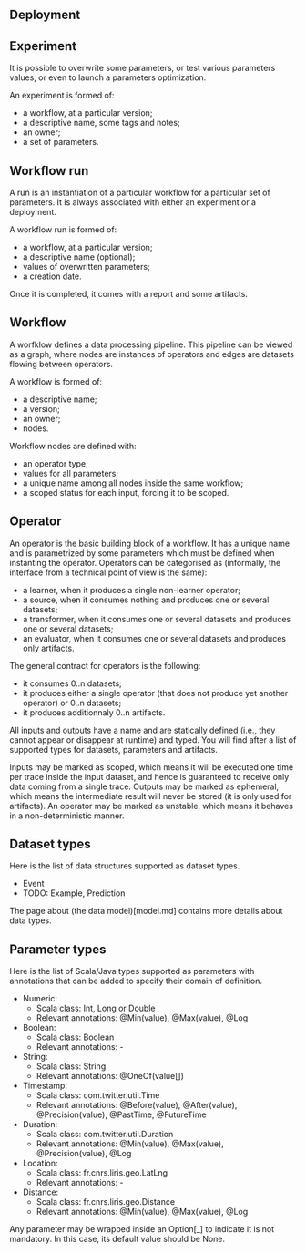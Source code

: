 Deployment
----------


Experiment
----------
It is possible to overwrite some parameters, or test various parameters values, or even to launch a parameters optimization.

An experiment is formed of:
  * a workflow, at a particular version;
  * a descriptive name, some tags and notes;
  * an owner;
  * a set of parameters.

Workflow run
------------
A run is an instantiation of a particular workflow for a particular set of parameters.
It is always associated with either an experiment or a deployment.

A workflow run is formed of:
  * a workflow, at a particular version;
  * a descriptive name (optional);
  * values of overwritten parameters;
  * a creation date.

Once it is completed, it comes with a report and some artifacts.

Workflow
--------
A worfklow defines a data processing pipeline.
This pipeline can be viewed as a graph, where nodes are instances of operators and edges are datasets flowing between operators.

A workflow is formed of:
  * a descriptive name;
  * a version;
  * an owner;
  * nodes.

Workflow nodes are defined with:
  * an operator type;
  * values for all parameters;
  * a unique name among all nodes inside the same workflow;
  * a scoped status for each input, forcing it to be scoped.

Operator
--------
An operator is the basic building block of a workflow.
It has a unique name and is parametrized by some parameters which must be defined when instanting the operator.
Operators can be categorised as (informally, the interface from a technical point of view is the same):
  * a learner, when it produces a single non-learner operator;
  * a source, when it consumes nothing and produces one or several datasets;
  * a transformer, when it consumes one or several datasets and produces one or several datasets;
  * an evaluator, when it consumes one or several datasets and produces only artifacts.

The general contract for operators is the following:
  * it consumes 0..n datasets;
  * it produces either a single operator (that does not produce yet another operator) or 0..n datasets;
  * it produces additionnaly 0..n artifacts.

All inputs and outputs have a name and are statically defined (i.e., they cannot appear or disappear at runtime) and typed.
You will find after a list of supported types for datasets, parameters and artifacts.

Inputs may be marked as scoped, which means it will be executed one time per trace inside the input dataset, and hence is guaranteed to receive only data coming from a single trace.
Outputs may be marked as ephemeral, which means the intermediate result will never be stored (it is only used for artifacts).
An operator may be marked as unstable, which means it behaves in a non-deterministic manner.

Dataset types
-------------
Here is the list of data structures supported as dataset types.
  * Event
  * TODO: Example, Prediction

The page about (the data model)[model.md] contains more details about data types.

Parameter types
---------------
Here is the list of Scala/Java types supported as parameters with annotations that can be added to specify their domain of definition.
  * Numeric:
    * Scala class: Int, Long or Double
    * Relevant annotations: @Min(value), @Max(value), @Log
  * Boolean:
    * Scala class: Boolean
    * Relevant annotations: -
  * String:
    * Scala class: String
    * Relevant annotations: @OneOf(value[])
  * Timestamp:
    * Scala class: com.twitter.util.Time
    * Relevant annotations: @Before(value), @After(value), @Precision(value), @PastTime, @FutureTime
  * Duration:
    * Scala class: com.twitter.util.Duration
    * Relevant annotations: @Min(value), @Max(value), @Precision(value), @Log
  * Location:
    * Scala class: fr.cnrs.liris.geo.LatLng
    * Relevant annotations: -
  * Distance:
    * Scala class: fr.cnrs.liris.geo.Distance
    * Relevant annotations: @Min(value), @Max(value), @Log

Any parameter may be wrapped inside an Option[_] to indicate it is not mandatory.
In this case, its default value should be None.